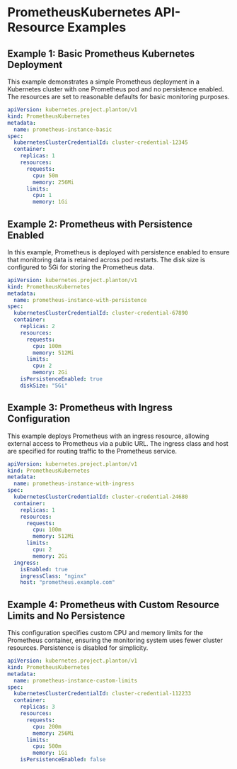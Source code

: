 # PrometheusKubernetes API-Resource Examples

## Example 1: Basic Prometheus Kubernetes Deployment

This example demonstrates a simple Prometheus deployment in a Kubernetes cluster with one Prometheus pod and no persistence enabled. The resources are set to reasonable defaults for basic monitoring purposes.

```yaml
apiVersion: kubernetes.project.planton/v1
kind: PrometheusKubernetes
metadata:
  name: prometheus-instance-basic
spec:
  kubernetesClusterCredentialId: cluster-credential-12345
  container:
    replicas: 1
    resources:
      requests:
        cpu: 50m
        memory: 256Mi
      limits:
        cpu: 1
        memory: 1Gi
```

## Example 2: Prometheus with Persistence Enabled

In this example, Prometheus is deployed with persistence enabled to ensure that monitoring data is retained across pod restarts. The disk size is configured to 5Gi for storing the Prometheus data.

```yaml
apiVersion: kubernetes.project.planton/v1
kind: PrometheusKubernetes
metadata:
  name: prometheus-instance-with-persistence
spec:
  kubernetesClusterCredentialId: cluster-credential-67890
  container:
    replicas: 2
    resources:
      requests:
        cpu: 100m
        memory: 512Mi
      limits:
        cpu: 2
        memory: 2Gi
    isPersistenceEnabled: true
    diskSize: "5Gi"
```

## Example 3: Prometheus with Ingress Configuration

This example deploys Prometheus with an ingress resource, allowing external access to Prometheus via a public URL. The ingress class and host are specified for routing traffic to the Prometheus service.

```yaml
apiVersion: kubernetes.project.planton/v1
kind: PrometheusKubernetes
metadata:
  name: prometheus-instance-with-ingress
spec:
  kubernetesClusterCredentialId: cluster-credential-24680
  container:
    replicas: 1
    resources:
      requests:
        cpu: 100m
        memory: 512Mi
      limits:
        cpu: 2
        memory: 2Gi
  ingress:
    isEnabled: true
    ingressClass: "nginx"
    host: "prometheus.example.com"
```

## Example 4: Prometheus with Custom Resource Limits and No Persistence

This configuration specifies custom CPU and memory limits for the Prometheus container, ensuring the monitoring system uses fewer cluster resources. Persistence is disabled for simplicity.

```yaml
apiVersion: kubernetes.project.planton/v1
kind: PrometheusKubernetes
metadata:
  name: prometheus-instance-custom-limits
spec:
  kubernetesClusterCredentialId: cluster-credential-112233
  container:
    replicas: 3
    resources:
      requests:
        cpu: 200m
        memory: 256Mi
      limits:
        cpu: 500m
        memory: 1Gi
    isPersistenceEnabled: false
```
